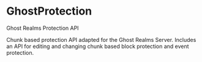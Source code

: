 # GhostProtection
Ghost Realms Protection API

Chunk based protection API adapted for the Ghost Realms Server. Includes an API for editing and changing chunk based
block protection and event protection.
